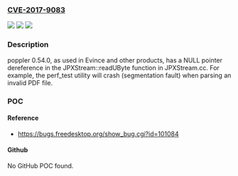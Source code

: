 ### [CVE-2017-9083](https://cve.mitre.org/cgi-bin/cvename.cgi?name=CVE-2017-9083)
![](https://img.shields.io/static/v1?label=Product&message=n%2Fa&color=blue)
![](https://img.shields.io/static/v1?label=Version&message=n%2Fa&color=blue)
![](https://img.shields.io/static/v1?label=Vulnerability&message=n%2Fa&color=brighgreen)

### Description

poppler 0.54.0, as used in Evince and other products, has a NULL pointer dereference in the JPXStream::readUByte function in JPXStream.cc. For example, the perf_test utility will crash (segmentation fault) when parsing an invalid PDF file.

### POC

#### Reference
- https://bugs.freedesktop.org/show_bug.cgi?id=101084

#### Github
No GitHub POC found.

